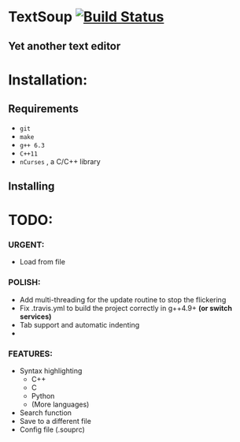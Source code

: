 # TextSoup [![Build Status](https://travis-ci.org/YRMYJASKA/TextSoup.svg?branch=master)](https://travis-ci.org/YRMYJASKA/TextSoup)
Yet another text editor
----

# Installation:
## Requirements
* ``` git ```
* ``` make ```
* ``` g++ 6.3 ```
* ``` C++11 ```
* ``` nCurses ``` , a C/C++ library
## Installing
# TODO:
### URGENT:
* Load from file
### POLISH:
* Add multi-threading for the update routine to stop the flickering
* Fix .travis.yml to build the project correctly in g++4.9+ **(or switch services)**
* Tab support and automatic indenting
* 
### FEATURES:
* Syntax highlighting
	* C++
	* C
	* Python
	* (More languages)
* Search function
* Save to a different file
* Config file (.souprc)

